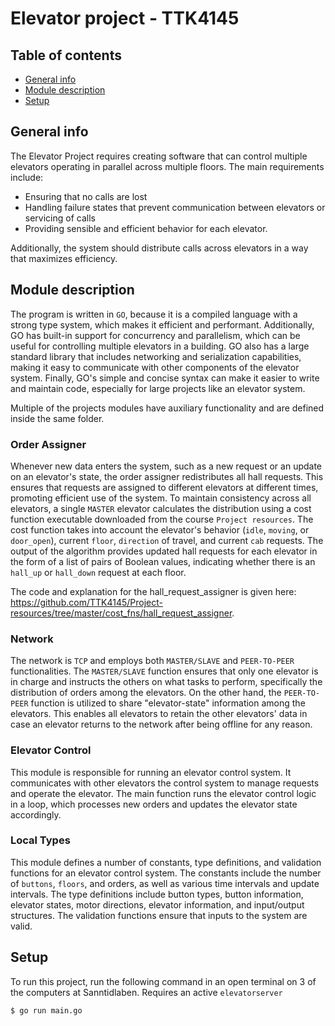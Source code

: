 # Elevator project - TTK4145

## Table of contents
* [General info](#general-info)
* [Module description](#module-description)
* [Setup](#setup)

## General info
The Elevator Project requires creating software that can control multiple elevators operating in parallel across multiple floors. The main requirements include: 
* Ensuring that no calls are lost
* Handling failure states that prevent communication between elevators or servicing of calls
* Providing sensible and efficient behavior for each elevator. 

Additionally, the system should distribute calls across elevators in a way that maximizes efficiency. 

## Module description
The program is written in ```GO```, because it is a compiled language with a strong type system, which makes it efficient and performant. Additionally, GO has built-in support for concurrency and parallelism, which can be useful for controlling multiple elevators in a building. GO also has a large standard library that includes networking and serialization capabilities, making it easy to communicate with other components of the elevator system. Finally, GO's simple and concise syntax can make it easier to write and maintain code, especially for large projects like an elevator system.

Multiple of the projects modules have auxiliary functionality and are defined inside the same folder. 

### Order Assigner 
Whenever new data enters the system, such as a new request or an update on an elevator's state, the order assigner redistributes all hall requests. This ensures that requests are assigned to different elevators at different times, promoting efficient use of the system. To maintain consistency across all elevators, a single ```MASTER``` elevator calculates the distribution using a cost function executable downloaded from the course ```Project resources```. The cost function takes into account the elevator's behavior (```idle```, ```moving```, or ```door_open```), current ```floor```, ```direction``` of travel, and current ```cab``` requests. The output of the algorithm provides updated hall requests for each elevator in the form of a list of pairs of Boolean values, indicating whether there is an ```hall_up``` or ```hall_down``` request at each floor.

The code and explanation for the hall_request_assigner is given here: https://github.com/TTK4145/Project-resources/tree/master/cost_fns/hall_request_assigner.

### Network 
The network is ```TCP``` and employs both ```MASTER/SLAVE``` and ```PEER-TO-PEER``` functionalities. The ```MASTER/SLAVE``` function ensures that only one elevator is in charge and instructs the others on what tasks to perform, specifically the distribution of orders among the elevators. On the other hand, the ```PEER-TO-PEER``` function is utilized to share "elevator-state" information among the elevators. This enables all elevators to retain the other elevators' data in case an elevator returns to the network after being offline for any reason.

### Elevator Control
This module is responsible for running an elevator control system. It communicates with other elevators the control system to manage requests and operate the elevator. The main function runs the elevator control logic in a loop, which processes new orders and updates the elevator state accordingly.

### Local Types 
This module defines a number of constants, type definitions, and validation functions for an elevator control system. The constants include the number of ```buttons```, ```floors```, and orders, as well as various time intervals and update intervals. The type definitions include button types, button information, elevator states, motor directions, elevator information, and input/output structures. The validation functions ensure that inputs to the system are valid.	

## Setup
To run this project, run the following command in an open terminal on 3 of the computers at Sanntidlaben. Requires an active ```elevatorserver```

```
$ go run main.go
```


